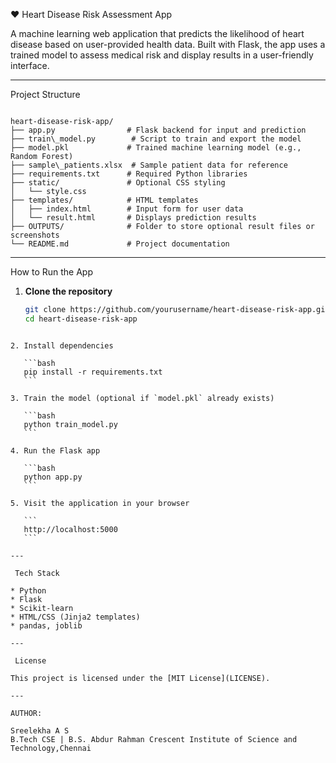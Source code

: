 
 ❤️ Heart Disease Risk Assessment App

A machine learning web application that predicts the likelihood of heart disease based on user-provided health data. Built with Flask, the app uses a trained model to assess medical risk and display results in a user-friendly interface.

---

 Project Structure

```

heart-disease-risk-app/
├── app.py                # Flask backend for input and prediction
├── train\_model.py        # Script to train and export the model
├── model.pkl             # Trained machine learning model (e.g., Random Forest)
├── sample\_patients.xlsx  # Sample patient data for reference
├── requirements.txt      # Required Python libraries
├── static/               # Optional CSS styling
│   └── style.css
├── templates/            # HTML templates
│   ├── index.html        # Input form for user data
│   └── result.html       # Displays prediction results
├── OUTPUTS/              # Folder to store optional result files or screenshots
└── README.md             # Project documentation

````

---

 How to Run the App

1. **Clone the repository**
   ```bash
   git clone https://github.com/yourusername/heart-disease-risk-app.git
   cd heart-disease-risk-app
````

2. Install dependencies

   ```bash
   pip install -r requirements.txt
   ```

3. Train the model (optional if `model.pkl` already exists)

   ```bash
   python train_model.py
   ```

4. Run the Flask app

   ```bash
   python app.py
   ```

5. Visit the application in your browser

   ```
   http://localhost:5000
   ```

---

 Tech Stack

* Python
* Flask
* Scikit-learn
* HTML/CSS (Jinja2 templates)
* pandas, joblib

---

 License

This project is licensed under the [MIT License](LICENSE).

---

AUTHOR:

Sreelekha A S
B.Tech CSE | B.S. Abdur Rahman Crescent Institute of Science and Technology,Chennai
